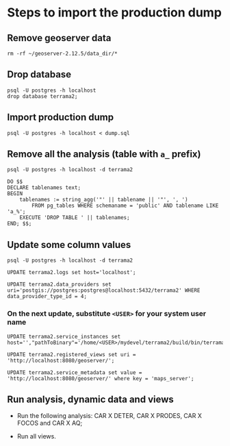 # Steps to import the production dump

## Remove geoserver data
```
rm -rf ~/geoserver-2.12.5/data_dir/*
```

## Drop database

```
psql -U postgres -h localhost
drop database terrama2;
```

## Import production dump

```
psql -U postgres -h localhost < dump.sql
```

## Remove all the analysis (table with `a_` prefix)

```
psql -U postgres -h localhost -d terrama2

DO $$
DECLARE tablenames text;
BEGIN    
    tablenames := string_agg('"' || tablename || '"', ', ') 
        FROM pg_tables WHERE schemaname = 'public' AND tablename LIKE 'a_%';
    EXECUTE 'DROP TABLE ' || tablenames;
END; $$;
```

## Update some column values

```
psql -U postgres -h localhost -d terrama2

UPDATE terrama2.logs set host='localhost';

UPDATE terrama2.data_providers set uri='postgis://postgres:postgres@localhost:5432/terrama2' WHERE data_provider_type_id = 4;
```

### On the next update, substitute `<USER>` for your system user name

```
UPDATE terrama2.service_instances set host='',"pathToBinary"='/home/<USER>/mydevel/terrama2/build/bin/terrama2_service',"sshUser"='';

UPDATE terrama2.registered_views set uri = 'http://localhost:8080/geoserver/';

UPDATE terrama2.service_metadata set value = 'http://localhost:8080/geoserver/' where key = 'maps_server';
```

## Run analysis, dynamic data and views

- Run the following analysis: CAR X DETER, CAR X PRODES, CAR X FOCOS and CAR X AQ;

- Run all views.
